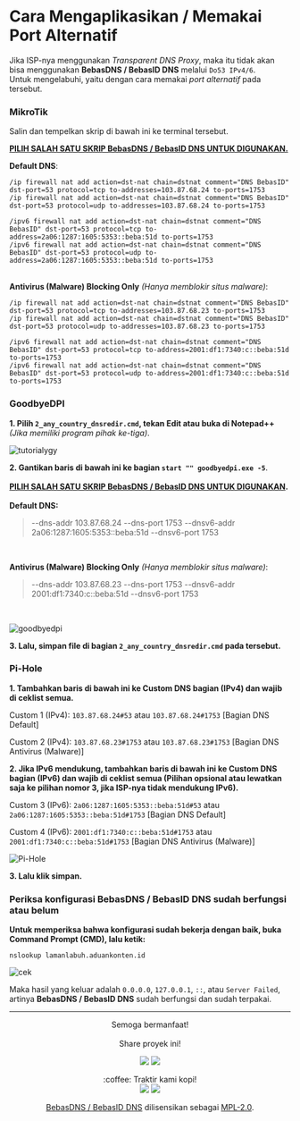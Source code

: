 # Cara Mengaplikasikan / Memakai Port Alternatif
Jika ISP-nya menggunakan *Transparent DNS Proxy*, maka itu tidak akan bisa menggunakan **BebasDNS / BebasID DNS** melalui `Do53 IPv4/6`.<br>
Untuk mengelabuhi, yaitu dengan cara memakai *port alternatif* pada tersebut.

### MikroTik

Salin dan tempelkan skrip di bawah ini ke terminal tersebut.

<b><ins>PILIH SALAH SATU SKRIP BebasDNS / BebasID DNS UNTUK DIGUNAKAN.</ins></b>

<b>Default DNS</b>:

``` 
/ip firewall nat add action=dst-nat chain=dstnat comment="DNS BebasID" dst-port=53 protocol=tcp to-addresses=103.87.68.24 to-ports=1753
/ip firewall nat add action=dst-nat chain=dstnat comment="DNS BebasID" dst-port=53 protocol=udp to-addresses=103.87.68.24 to-ports=1753
```

```
/ipv6 firewall nat add action=dst-nat chain=dstnat comment="DNS BebasID" dst-port=53 protocol=tcp to-address=2a06:1287:1605:5353::beba:51d to-ports=1753
/ipv6 firewall nat add action=dst-nat chain=dstnat comment="DNS BebasID" dst-port=53 protocol=udp to-address=2a06:1287:1605:5353::beba:51d to-ports=1753
```
</br>
<b>Antivirus (Malware) Blocking Only</b> <i>(Hanya memblokir situs malware)</i>:

``` 
/ip firewall nat add action=dst-nat chain=dstnat comment="DNS BebasID" dst-port=53 protocol=tcp to-addresses=103.87.68.23 to-ports=1753
/ip firewall nat add action=dst-nat chain=dstnat comment="DNS BebasID" dst-port=53 protocol=udp to-addresses=103.87.68.23 to-ports=1753
```

```
/ipv6 firewall nat add action=dst-nat chain=dstnat comment="DNS BebasID" dst-port=53 protocol=tcp to-address=2001:df1:7340:c::beba:51d to-ports=1753
/ipv6 firewall nat add action=dst-nat chain=dstnat comment="DNS BebasID" dst-port=53 protocol=udp to-address=2001:df1:7340:c::beba:51d to-ports=1753
```

### GoodbyeDPI

**1. Pilih ``2_any_country_dnsredir.cmd``, tekan Edit atau buka di __Notepad++__** *(Jika memiliki program pihak ke-tiga)*.

![tutorialygy](https://media.discordapp.net/attachments/1059052464919298049/1107666667732992130/image.png)

**2. Gantikan baris di bawah ini ke bagian ``start "" goodbyedpi.exe -5``**.</br></br>
<b><ins>PILIH SALAH SATU SKRIP BebasDNS / BebasID DNS UNTUK DIGUNAKAN</ins>.</b></br></br>
<b>Default DNS:</b></br>
>  --dns-addr 103.87.68.24 --dns-port 1753 --dnsv6-addr 2a06:1287:1605:5353::beba:51d --dnsv6-port 1753

</br>

<b>Antivirus (Malware) Blocking Only</b> <i>(Hanya memblokir situs malware)</i>:</br>
>  --dns-addr 103.87.68.23 --dns-port 1753 --dnsv6-addr 2001:df1:7340:c::beba:51d --dnsv6-port 1753

</br>

![goodbyedpi](https://media.discordapp.net/attachments/1059052464919298049/1107664890761580574/image.png)

**3. Lalu, simpan file di bagian ``2_any_country_dnsredir.cmd`` pada tersebut.**

### Pi-Hole
**1. Tambahkan baris di bawah ini ke Custom DNS bagian (IPv4) dan wajib di ceklist semua.**

Custom 1 (IPv4): ``103.87.68.24#53`` atau ``103.87.68.24#1753`` [Bagian DNS Default]

Custom 2 (IPv4): ``103.87.68.23#1753`` atau ``103.87.68.23#1753`` [Bagian DNS Antivirus (Malware)]

**2. Jika IPv6 mendukung, tambahkan baris di bawah ini ke Custom DNS bagian (IPv6) dan wajib di ceklist semua (Pilihan opsional atau lewatkan saja ke pilihan nomor 3, jika ISP-nya tidak mendukung IPv6).**

Custom 3 (IPv6): ``2a06:1287:1605:5353::beba:51d#53`` atau ``2a06:1287:1605:5353::beba:51d#1753`` [Bagian DNS Default]

Custom 4 (IPv6): ``2001:df1:7340:c::beba:51d#1753`` atau ``2001:df1:7340:c::beba:51d#1753`` [Bagian DNS Antivirus (Malware)]

![Pi-Hole](https://media.discordapp.net/attachments/1059052464919298049/1059052488428372030/image.png)

**3. Lalu klik simpan.**

### Periksa konfigurasi BebasDNS / BebasID DNS sudah berfungsi atau belum

**Untuk memperiksa bahwa konfigurasi sudah bekerja dengan baik, buka Command Prompt (CMD), lalu ketik:**
```
nslookup lamanlabuh.aduankonten.id
```
![cek](https://media.discordapp.net/attachments/1059052464919298049/1107658636001542154/image.png)

Maka hasil yang keluar adalah `0.0.0.0`, `127.0.0.1`, `::`, atau `Server Failed`, artinya **BebasDNS / BebasID DNS** sudah berfungsi dan sudah terpakai.

---

<p align="center">Semoga bermanfaat!</br></br>Share proyek ini!</p>
<div id="sosial">
 <p align="center">
  <a href="https://twitter.com/intent/tweet?text=https%3A//github.com/bebasid/bebasdns%20%23BlokirKominfo%20%23BlokirGakPakeMikir"><img src="https://img.shields.io/badge/Twitter-blue?style=flat&logo=twitter&logoColor=white"/></a>
  <a href="https://www.facebook.com/sharer/sharer.php?u=https%3A//github.com/bebasid/bebasdns"><img src="https://img.shields.io/badge/Facebook-1877F2?style=flat&logo=facebook&logoColor=white"/></a>
  <p align="center">
:coffee: Traktir kami kopi!
    </br>
<a href="https://trakteer.id/bebasidbykini"><img src="https://img.shields.io/static/v1?label=Trakteer&message=bebasidbykini&color=C02433"></a>
<a href="https://saweria.co/bebasid"><img src="https://img.shields.io/static/v1?label=Saweria&message=bebasid&color=FAAE2B"></a>
    </br>
    </p>
  <p align="center">
    <a href="https://github.com/bebasid/bebasdns#readme">BebasDNS / BebasID DNS</a> dilisensikan sebagai <a href="https://github.com/bebasid/bebasdns/blob/main/LICENSE">MPL-2.0</a>.
</p>
</div>

